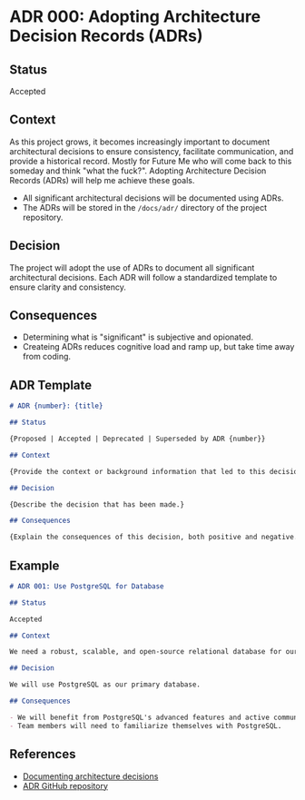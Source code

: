# ADR 000: Adopting Architecture Decision Records (ADRs)

## Status

Accepted

## Context

As this project grows, it becomes increasingly important to document architectural decisions to ensure consistency, facilitate communication, and provide a historical record. Mostly for Future Me who will come back to this someday and think "what the fuck?". Adopting Architecture Decision Records (ADRs) will help me achieve these goals.

- All significant architectural decisions will be documented using ADRs.
- The ADRs will be stored in the `/docs/adr/` directory of the project repository.

## Decision

The project will adopt the use of ADRs to document all significant architectural decisions. Each ADR will follow a standardized template to ensure clarity and consistency.

## Consequences

- Determining what is "significant" is subjective and opionated.
- Createing ADRs reduces cognitive load and ramp up, but take time away from coding.

## ADR Template

```markdown
# ADR {number}: {title}

## Status

{Proposed | Accepted | Deprecated | Superseded by ADR {number}}

## Context

{Provide the context or background information that led to this decision.}

## Decision

{Describe the decision that has been made.}

## Consequences

{Explain the consequences of this decision, both positive and negative.}
```

## Example

```markdown
# ADR 001: Use PostgreSQL for Database

## Status

Accepted

## Context

We need a robust, scalable, and open-source relational database for our application.

## Decision

We will use PostgreSQL as our primary database.

## Consequences

- We will benefit from PostgreSQL's advanced features and active community support.
- Team members will need to familiarize themselves with PostgreSQL.
```

## References

- [Documenting architecture decisions](https://cognitect.com/blog/2011/11/15/documenting-architecture-decisions)
- [ADR GitHub repository](https://github.com/joelparkerhenderson/architecture_decision_record)
